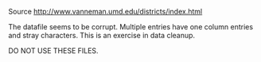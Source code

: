 Source http://www.vanneman.umd.edu/districts/index.html

The datafile seems to be corrupt. Multiple entries have one column entries and
stray characters. This is an exercise in data cleanup.

DO NOT USE THESE FILES.
